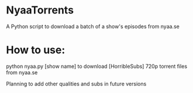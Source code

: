 # NyaaTorrents
A Python script to download a batch of a show's episodes from nyaa.se

# How to use:
python nyaa.py [show name]
to download [HorribleSubs] 720p torrent files from nyaa.se

Planning to add other qualities and subs in future versions